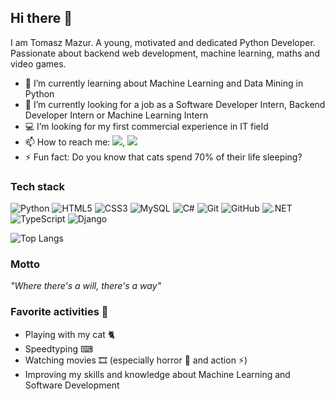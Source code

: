 ## Hi there 👋

I am Tomasz Mazur. A young, motivated and dedicated Python Developer. Passionate about backend web development, machine learning, maths and video games.<br>

- 🔨 I’m currently learning about Machine Learning and Data Mining in Python
- 🔭 I’m currently looking for a job as a Software Developer Intern, Backend Developer Intern or Machine Learning Intern
- 💻 I’m looking for my first commercial experience in IT field
- 📫 How to reach me: [![](https://img.shields.io/badge/facebook-3152A0?style=for-the-badge&logo=facebook&logoColor=white)](https://www.facebook.com/people/Tomasz-Mazur/pfbid02J1Gxm2V8quFt7KGSWbyVkYRhpgFKbK2n5x86gZsES1wysECPHEs9nYyxoiuXiW3il/), [![](https://img.shields.io/badge/linkedin-%230077B5.svg?style=for-the-badge&logo=linkedin)](https://www.linkedin.com/in/tomasz-mazur-023767267/)
- ⚡ Fun fact: Do you know that cats spend 70% of their life sleeping?

### Tech stack
![Python](https://img.shields.io/badge/-Python-black?style=flat-round&logo=Python) 
![HTML5](https://img.shields.io/badge/-HTML5-E34F26?style=flat-round&logo=html5&logoColor=white)
![CSS3](https://img.shields.io/badge/-CSS3-1572B6?style=flat-round&logo=css3)
![MySQL](https://img.shields.io/badge/-MySQL-black?style=flat-round&logo=mysql)
![C#](https://img.shields.io/badge/-C_Sharp-430098?style=flat-round&logo=csharp)
![Git](https://img.shields.io/badge/-Git-black?style=flat-round&logo=git)
![GitHub](https://img.shields.io/badge/-GitHub-181717?style=flat-round&logo=github)
![.NET](https://img.shields.io/badge/-.NET-512BD4?style=flat-round&logo=dotnet)
![TypeScript](https://img.shields.io/badge/-TypeScript-3178C6?style=flat-round&logo=typescript&logoColor=white)
![Django](https://img.shields.io/badge/-Django-092E20?style=flat-round&logo=django&logoColor=white)

![Top Langs](https://github-readme-stats.vercel.app/api/top-langs/?username=tmaz00&hide=TeX&layout=compact&exclude_repo=onx-task)

### Motto
<i>"Where there's a will, there's a way"</i>

### Favorite activities 🤍
* Playing with my cat 🐈
* Speedtyping ⌨
* Watching movies 🎞 (especially horror 👻 and action ⚡)
* Improving my skills and knowledge about Machine Learning and Software Development

<!--
**tmaz00/tmaz00** is a ✨ _special_ ✨ repository because its `README.md` (this file) appears on your GitHub profile.

Here are some ideas to get you started:

- 🔭 I’m currently working on ...
- 🌱 I’m currently learning ...
- 👯 I’m looking to collaborate on ...
- 🤔 I’m looking for help with ...
- 💬 Ask me about ...
- 📫 How to reach me: ...
- 😄 Pronouns: ...
- ⚡ Fun fact: ...
-->
